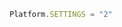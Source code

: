 <!--TITLE:Platform.SETTINGS-->
<!--ABOUT:Upspark's Platform API module.-->

```javascript
Platform.SETTINGS = "2"
```